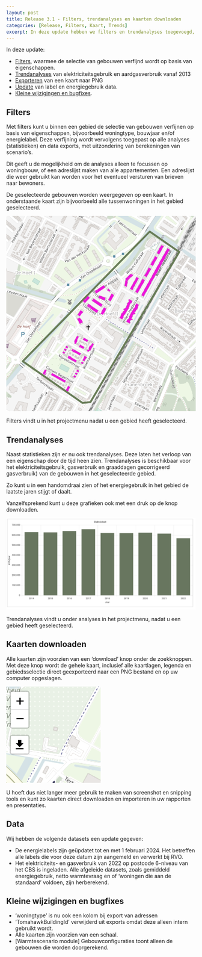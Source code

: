 ```yaml
---
layout: post
title: Release 3.1 - Filters, trendanalyses en kaarten downloaden
categories: [Release, Filters, Kaart, Trends]
excerpt: In deze update hebben we filters en trendanalyses toegevoegd, kunt u kaarten direct downloaden naar PNG en is energie- en labeldata geupdatet.
---
```

In deze update:
* [Filters](#Filters), waarmee de selectie van gebouwen verfijnd wordt op basis van eigenschappen.
* [Trendanalyses](#trendanalyses) van elektriciteitsgebruik en aardgasverbruik vanaf 2013
* [Exporteren](#kaarten-downloaden) van een kaart naar PNG
* [Update](#data) van label en energiegebruik data.
* [Kleine wijzigingen en bugfixes](#kleine-wijzigingen-en-bugfixes).

## Filters
Met filters kunt u binnen een gebied de selectie van gebouwen verfijnen op basis van eigenschappen, bijvoorbeeld woningtype, bouwjaar en/of energielabel. Deze verfijning wordt vervolgens toegepast op alle analyses (statistieken) en data exports, met uitzondering van berekeningen van scenario’s.

Dit geeft u de mogelijkheid om de analyses alleen te focussen op woningbouw, of een adreslijst maken van alle appartementen. Een adreslijst die weer gebruikt kan worden voor het eventueel versturen van brieven naar bewoners.

De geselecteerde gebouwen worden weergegeven op een kaart. In onderstaande kaart zijn bijvoorbeeld alle tussenwoningen in het gebied geselecteerd.

![Filters](/images/2024030401.png)
 
Filters vindt u in het projectmenu nadat u een gebied heeft geselecteerd.

## Trendanalyses
Naast statistieken zijn er nu ook trendanalyses. Deze laten het verloop van een eigenschap door de tijd heen zien. Trendanalyses is beschikbaar voor het elektriciteitsgebruik, gasverbruik en graaddagen gecorrigeerd gasverbruik) van de gebouwen in het geselecteerde gebied.

Zo kunt u in een handomdraai zien of het energiegebruik in het gebied de laatste jaren stijgt of daalt.

Vanzelfsprekend kunt u deze grafieken ook met een druk op de knop downloaden.

![Trendanalyse](/images/2024030402.png)
 
Trendanalyses vindt u onder analyses in het projectmenu, nadat u een gebied heeft geselecteerd.

## Kaarten downloaden
Alle kaarten zijn voorzien van een ‘download’ knop onder de zoekknoppen. Met deze knop wordt de gehele kaart, inclusief alle kaartlagen, legenda en gebiedsselectie direct geexporteerd naar een PNG bestand en op uw computer opgeslagen.

![Download knop voor kaarten](/images/2024030403.png)
 
U hoeft dus niet langer meer gebruik te maken van screenshot en snipping tools en kunt zo kaarten direct downloaden en importeren in uw rapporten en presentaties.

## Data
Wij hebben de volgende datasets een update gegeven:
* De energielabels zijn geüpdatet tot en met 1 februari 2024. Het betreffen alle labels die voor deze datum zijn aangemeld en verwerkt bij RVO.
* Het elektriciteits- en gasverbruik van 2022 op postcode 6-niveau van het CBS is ingeladen. Alle afgeleide datasets, zoals gemiddeld energiegebruik, netto warmtevraag en of ‘woningen die aan de standaard’ voldoen, zijn herberekend.

## Kleine wijzigingen en bugfixes
* ‘woningtype’ is nu ook een kolom bij export van adressen
* ‘TomahawkBuildingId’ verwijderd uit exports omdat deze alleen intern gebruikt wordt.
* Alle kaarten zijn voorzien van een schaal.
* [Warmtescenario module] Gebouwconfiguraties toont alleen de gebouwen die worden doorgerekend.